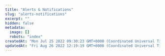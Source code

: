 ```yaml
---
title: "Alerts & Notifications"
slug: "alerts-notifications"
excerpt: ""
hidden: false
metadata: 
  image: []
  robots: "index"
createdAt: "Mon Jul 25 2022 09:30:23 GMT+0000 (Coordinated Universal Time)"
updatedAt: "Fri Aug 26 2022 12:19:19 GMT+0000 (Coordinated Universal Time)"
---
```

